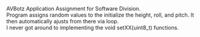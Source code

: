 AVBotz Application Assignment for Software Division.  
Program assigns random values to the initialize the height, roll, and pitch. It then automatically ajusts from there via loop.  
I never got around to implementing the void setXX(uint8_t) functions.  
